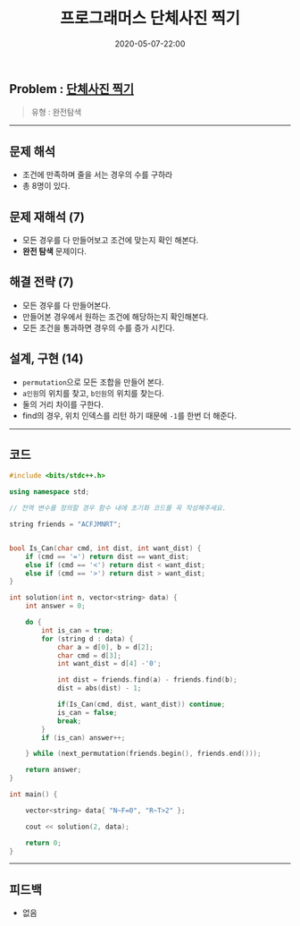 ﻿---
title: 프로그래머스 단체사진 찍기
date: 2020-05-07-22:00
categories:
- PS

tags:
- baekjoon
- PS
- Problem Solve
- 완전탐색
- 카카오코드 본선

photos:
- https://t1.kakaocdn.net/codefestival/picture.png

---

## Problem : [단체사진 찍기](https://programmers.co.kr/learn/courses/30/lessons/1835)
> 유형 : 완전탐색

---
 
## 문제 해석
* 조건에 만족하며 줄을 서는 경우의 수를 구하라
* 총 8명이 있다.

## 문제 재해석 (7)
* 모든 경우를 다 만들어보고 조건에 맞는지 확인 해본다.
* **완전 탐색** 문제이다.

## 해결 전략 (7)
* 모든 경우를 다 만들어본다.
* 만들어본 경우에서 원하는 조건에 해당하는지 확인해본다.
* 모든 조건을 통과하면 경우의 수를 증가 시킨다.

## 설계, 구현 (14)
* `permutation`으로 모든 조합을 만들어 본다.
* `a인원`의 위치를 찾고, `b인원`의 위치를 찾는다.
* 둘의 거리 차이를 구한다.  
* find의 경우, 위치 인덱스를 리턴 하기 때문에 `-1`를 한번 더 해준다.

---

## 코드

```c++
#include <bits/stdc++.h>

using namespace std;

// 전역 변수를 정의할 경우 함수 내에 초기화 코드를 꼭 작성해주세요.

string friends = "ACFJMNRT";


bool Is_Can(char cmd, int dist, int want_dist) {
	if (cmd == '=') return dist == want_dist;
	else if (cmd == '<') return dist < want_dist;
	else if (cmd == '>') return dist > want_dist;
}

int solution(int n, vector<string> data) {
    int answer = 0;

    do {
        int is_can = true;
        for (string d : data) {
            char a = d[0], b = d[2];
            char cmd = d[3];
            int want_dist = d[4] -'0';

            int dist = friends.find(a) - friends.find(b);
            dist = abs(dist) - 1;

            if(Is_Can(cmd, dist, want_dist)) continue;
            is_can = false;
            break;
        }
        if (is_can) answer++;

    } while (next_permutation(friends.begin(), friends.end()));

    return answer;
}

int main() {

    vector<string> data{ "N~F=0", "R~T>2" };

    cout << solution(2, data);

    return 0;
}
```


---


## 피드백
* 없음